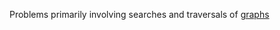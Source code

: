 Problems primarily involving searches and traversals of
[graphs](http://en.wikipedia.org/wiki/Graph_(mathematics))
